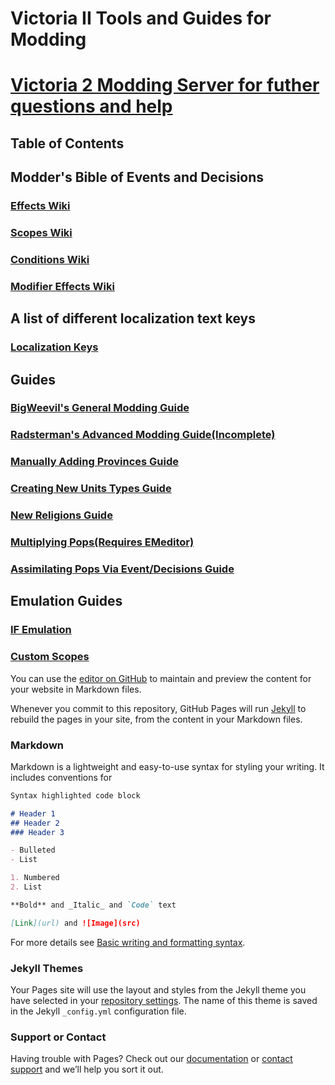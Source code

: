 # Victoria II Tools and Guides for Modding

# [Victoria 2 Modding Server for futher questions and help](https://discord.gg/M7fZVQcCvA)

## Table of Contents

## Modder's Bible of Events and Decisions
### [Effects Wiki](https://vic2.paradoxwikis.com/List_of_effects)
### [Scopes Wiki](https://vic2.paradoxwikis.com/List_of_scopes)
### [Conditions Wiki](https://vic2.paradoxwikis.com/List_of_conditions)
### [Modifier Effects Wiki](https://vic2.paradoxwikis.com/Modifier_effects)

## A list of different localization text keys
### [Localization Keys](https://forum.paradoxplaza.com/forum/threads/localization-text-key-list.946323/)

## Guides
### [BigWeevil's General Modding Guide](https://docs.google.com/document/d/1M6vrSN4sEgXID59jwGg3ATymU1gRu6qNEA4Fw_O1RQU/edit)
### [Radsterman's Advanced Modding Guide(Incomplete)](https://docs.google.com/document/d/1xjTbUN6P8EtvcHBbULupJm0VmREtyI4V0t2ORpFi4Jo/edit)
### [Manually Adding Provinces Guide](https://www.reddit.com/r/paradoxplaza/comments/3s6j0b/adding_new_provinces_to_victoria_2_a_miniguide/)
### [Creating New Units Types Guide](https://www.reddit.com/r/victoria2/comments/jh2qqb/a_guide_to_creating_new_units/)
### [New Religions Guide](https://forum.paradoxplaza.com/forum/threads/victoria-2-hod-creating-adding-new-religion.856476/post-19365249)
### [Multiplying Pops(Requires EMeditor)](https://stackoverflow.com/questions/64560449/trying-multiplying-numbers-on-a-line-starting-with-the-word-size-with-a-consta)
### [Assimilating Pops Via Event/Decisions Guide](https://www.reddit.com/r/victoria2/comments/k4kehk/how_to_assimilate_pops_by_event/)
## Emulation Guides
### [IF Emulation](https://forum.paradoxplaza.com/forum/threads/if-emulation-bringing-the-if-scope-to-pre-eu4-paradox-game-code.1478104/)
### [Custom Scopes](https://forum.paradoxplaza.com/forum/threads/massive-breakthrough-creating-your-own-scopes-using-regions-utility-tags-are-now-obsolete.1495300/)


You can use the [editor on GitHub](https://github.com/JmanThunder/Victoria-2-Moddding-Tools-and-Guides/edit/gh-pages/index.md) to maintain and preview the content for your website in Markdown files.

Whenever you commit to this repository, GitHub Pages will run [Jekyll](https://jekyllrb.com/) to rebuild the pages in your site, from the content in your Markdown files.

### Markdown

Markdown is a lightweight and easy-to-use syntax for styling your writing. It includes conventions for

```markdown
Syntax highlighted code block

# Header 1
## Header 2
### Header 3

- Bulleted
- List

1. Numbered
2. List

**Bold** and _Italic_ and `Code` text

[Link](url) and ![Image](src)
```

For more details see [Basic writing and formatting syntax](https://docs.github.com/en/github/writing-on-github/getting-started-with-writing-and-formatting-on-github/basic-writing-and-formatting-syntax).

### Jekyll Themes

Your Pages site will use the layout and styles from the Jekyll theme you have selected in your [repository settings](https://github.com/JmanThunder/Victoria-2-Moddding-Tools-and-Guides/settings/pages). The name of this theme is saved in the Jekyll `_config.yml` configuration file.

### Support or Contact

Having trouble with Pages? Check out our [documentation](https://docs.github.com/categories/github-pages-basics/) or [contact support](https://support.github.com/contact) and we’ll help you sort it out.
